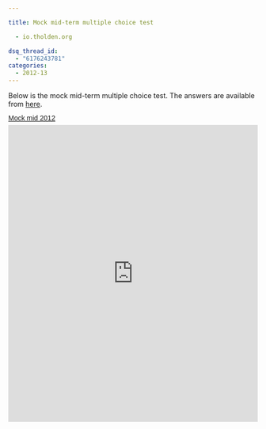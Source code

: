 ```yaml
---

title: Mock mid-term multiple choice test

  - io.tholden.org

dsq_thread_id:
  - "6176243781"
categories:
  - 2012-13
---
```

Below is the mock mid-term multiple choice test. The answers are available from <a href="http://www.scribd.com/doc/182640960/Answers-to-2012-Mock-mid-term-test">here</a>.  <br /> <a title="View Mock mid 2012 on Scribd" href="http://www.scribd.com/doc/111897709/Mock-mid-2012" style="margin: 12px auto 6px auto; font-family: Helvetica,Arial,Sans-serif; font-style: normal; font-variant: normal; font-weight: normal; font-size: 14px; line-height: normal; font-size-adjust: none; font-stretch: normal; -x-system-font: none; display: block; text-decoration: underline;">Mock mid 2012</a><iframe src="http://www.scribd.com/embeds/111897709/content?start_page=1&view_mode=scroll&access_key=key-2nzxo0e6uzty91o0oo9c" data-auto-height="true" data-aspect-ratio="0.707514450867052" scrolling="no" width="100%" height="600" frameborder="0"></iframe>